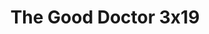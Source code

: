 ---
layout: episodios
title: "The Good Doctor 3x19"
url_serie_padre: 'the-good-doctor/temporada-3'
category: 'series'
capitulo: 'yes'
anio: '2019'
prev: 'capitulo-18'
proximo: 'capitulo-20'
sandbox: allow-same-origin allow-forms
idioma: 'Subtitulado'
calidad: 'Full HD'
reproductor: 'fembed'
image_banner: 'https://res.cloudinary.com/dmsdzouoo/image/upload/v1569378782/edLV34FXx1iFJA3hbZE7SYRSS4m-min_a6jdfg.jpg'
reproductores_otros: ["https://api.cuevana3.io/stream/index.php?file=ek5lbm9xYWNrS0xYMTZLa2xNbkdvY3ZTb3BtZng4TGp6ZFpobGFMUGtOelcwcUZmbWRIVzRkakVuS0JnbEplcG1KUnNZSlRTMGViVTBxZGdsdEhPb3IyN2FtWisyTUxlbEppc1g2YlcwT1hGeXBoZ29OS1ZsdHJFbjV1WDBhWFkxOGVZYkdTWG1haVdsR2RpYVppZzQ5UFdwNUduMjlIWW9kYVlwSnpI","Subtitulado","https://player.premiumstream.live/player.php?id=MTk2OQ&sub=https://sub.cuevana2.io/vtt-sub/sub7/The.Good.Doctor.S03E19.vtt","Subtitulado"]
reproductores_upstream: ["https://upstream.to/embed-9y1c17azmzq1.html","Subtitulado"]
reproductores_fembed: ["https://feurl.com/v/24j60u2pl3l-zd3","Subtitulado"]
tags:
- Drama
---